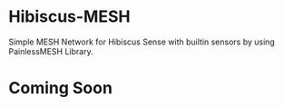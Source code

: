 # Hibiscus-MESH
Simple MESH Network for Hibiscus Sense with builtin sensors by using PainlessMESH Library.

<h1> Coming Soon </h1>
